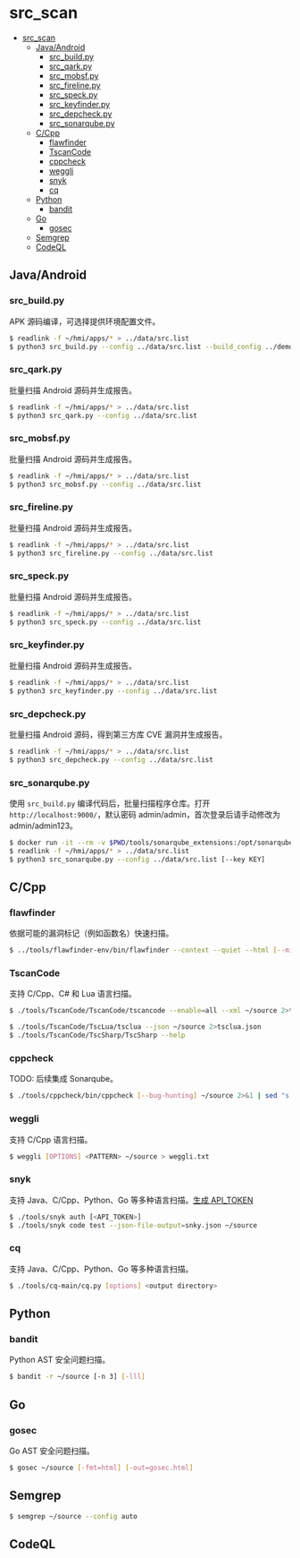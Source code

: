 # src_scan

- [src\_scan](#src_scan)
  - [Java/Android](#javaandroid)
    - [src\_build.py](#src_buildpy)
    - [src\_qark.py](#src_qarkpy)
    - [src\_mobsf.py](#src_mobsfpy)
    - [src\_fireline.py](#src_firelinepy)
    - [src\_speck.py](#src_speckpy)
    - [src\_keyfinder.py](#src_keyfinderpy)
    - [src\_depcheck.py](#src_depcheckpy)
    - [src\_sonarqube.py](#src_sonarqubepy)
  - [C/Cpp](#ccpp)
    - [flawfinder](#flawfinder)
    - [TscanCode](#tscancode)
    - [cppcheck](#cppcheck)
    - [weggli](#weggli)
    - [snyk](#snyk)
    - [cq](#cq)
  - [Python](#python)
    - [bandit](#bandit)
  - [Go](#go)
    - [gosec](#gosec)
  - [Semgrep](#semgrep)
  - [CodeQL](#codeql)

## Java/Android
### src_build.py

APK 源码编译，可选择提供环境配置文件。

```sh
$ readlink -f ~/hmi/apps/* > ../data/src.list
$ python3 src_build.py --config ../data/src.list --build_config ../demo/build_config.json
```

### src_qark.py

批量扫描 Android 源码并生成报告。

```sh
$ readlink -f ~/hmi/apps/* > ../data/src.list
$ python3 src_qark.py --config ../data/src.list
```

### src_mobsf.py

批量扫描 Android 源码并生成报告。

```sh
$ readlink -f ~/hmi/apps/* > ../data/src.list
$ python3 src_mobsf.py --config ../data/src.list
```

### src_fireline.py

批量扫描 Android 源码并生成报告。

```sh
$ readlink -f ~/hmi/apps/* > ../data/src.list
$ python3 src_fireline.py --config ../data/src.list
```

### src_speck.py

批量扫描 Android 源码并生成报告。

```sh
$ readlink -f ~/hmi/apps/* > ../data/src.list
$ python3 src_speck.py --config ../data/src.list
```

### src_keyfinder.py

批量扫描 Android 源码并生成报告。

```sh
$ readlink -f ~/hmi/apps/* > ../data/src.list
$ python3 src_keyfinder.py --config ../data/src.list
```

### src_depcheck.py

批量扫描 Android 源码，得到第三方库 CVE 漏洞并生成报告。

```sh
$ readlink -f ~/hmi/apps/* > ../data/src.list
$ python3 src_depcheck.py --config ../data/src.list
```

### src_sonarqube.py

使用 `src_build.py` 编译代码后，批量扫描程序仓库。打开 `http://localhost:9000/`，默认密码 admin/admin，首次登录后请手动修改为 admin/admin123。

```sh
$ docker run -it --rm -v $PWD/tools/sonarqube_extensions:/opt/sonarqube/extensions -p 9000:9000 sonarqube:community
$ readlink -f ~/hmi/apps/* > ../data/src.list
$ python3 src_sonarqube.py --config ../data/src.list [--key KEY]
```

## C/Cpp
### flawfinder

依据可能的漏洞标记（例如函数名）快速扫描。

```sh
$ ../tools/flawfinder-env/bin/flawfinder --context --quiet --html [--minlevel=4] ~/source > flawfinder.html
```

### TscanCode

支持 C/Cpp、C# 和 Lua 语言扫描。

```sh
$ ./tools/TscanCode/TscanCode/tscancode --enable=all --xml ~/source 2>tscancode.xml >/dev/null

$ ./tools/TscanCode/TscLua/tsclua --json ~/source 2>tsclua.json
$ ./tools/TscanCode/TscSharp/TscSharp --help
```

### cppcheck

TODO: 后续集成 Sonarqube。

```sh
$ ./tools/cppcheck/bin/cppcheck [--bug-hunting] ~/source 2>&1 | sed "s,\x1B\[[0-9;]*[a-zA-Z],,g" > cppcheck.txt
```

### weggli

支持 C/Cpp 语言扫描。

```sh
$ weggli [OPTIONS] <PATTERN> ~/source > weggli.txt
```

### snyk

支持 Java、C/Cpp、Python、Go 等多种语言扫描。[生成 API_TOKEN](https://app.snyk.io/)

```sh
$ ./tools/snyk auth [<API_TOKEN>]
$ ./tools/snyk code test --json-file-output=snky.json ~/source
```

### cq

支持 Java、C/Cpp、Python、Go 等多种语言扫描。

```sh
$ ./tools/cq-main/cq.py [options] <output directory>
```

## Python
### bandit

Python AST 安全问题扫描。

```sh
$ bandit -r ~/source [-n 3] [-lll]
```

## Go
### gosec

Go AST 安全问题扫描。

```sh
$ gosec ~/source [-fmt=html] [-out=gosec.html]
```

## Semgrep

```sh
$ semgrep ~/source --config auto
```

## CodeQL
